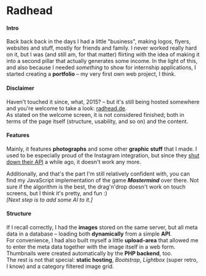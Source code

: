 Radhead
=======

#### Intro
Back back back in the days I had a little "business", making logos, flyers, websites and stuff, mostly for friends and family. I never worked really hard on it, but I was (and still am, for that matter) flirting with the idea of making it into a second pillar that actually generates some income. In the light of this, and also because I needed *something* to show for internship applications, I started creating a **portfolio** – my very first own web project, I think.

#### Disclaimer
Haven't touched it since, what, 2015? – but it's still being hosted somewhere and you're welcome to take a look: [radhead.de](http://radhead.de/ "TechCrunch Article").   
As stated on the welcome screen, it is not considered finished; both in terms of the page itself (structure, usability, and so on) and the content.

#### Features
Mainly, it features **photographs** and some other **graphic stuff** that I made. I used to be especially proud of the Instagram integration, but since they [shut down their API](https://techcrunch.com/2015/11/17/just-instagram/ "TechCrunch Article") a while ago, it doesn't work any more.  

Additionally, and that's the part I'm still relatively confident with, you can find my JavaScript implementation of the game **_Mastermind_** over there. Not sure if the algorithm is the best, the drag'n'drop doesn't work on touch screens, but I think it's pretty, and fun :)  
*[Next step is to add some AI to it.]*

#### Structure
If I recall correctly, I had the **images** stored on the same server, but all meta data in a database – loading both **dynamically** from a simple **API**.  
For convenience, I had also built myself a little **upload-area** that allowed me to enter the meta data together with the image itself in a web form. Thumbnails were created automatically by the **PHP backend**, too.  
The rest is not that special: **static hosting**, *Bootstrap*, *Lightbox* (super retro, I know) and a category filtered image grid.